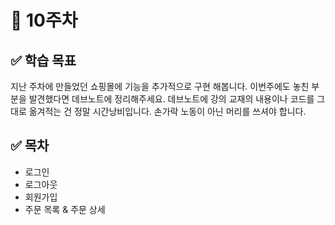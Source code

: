 # 🎯 10주차

## ✅ 학습 목표
지난 주차에 만들었던 쇼핑몰에 기능을 추가적으로 구현 해봅니다. 이번주에도 놓친 부분을 발견했다면 데브노트에 정리해주세요. 데브노트에 강의 교재의 내용이나 코드를 그대로 옮겨적는 건 정말 시간낭비입니다. 손가락 노동이 아닌 머리를 쓰셔야 합니다.
## ✅ 목차

- 로그인
- 로그아웃
- 회원가입
- 주문 목록 & 주문 상세
